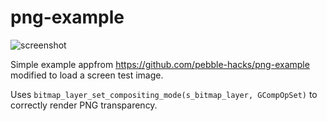 # png-example

![screenshot](images/rectangle.png)


Simple example appfrom https://github.com/pebble-hacks/png-example modified
to load a screen test image.

Uses `bitmap_layer_set_compositing_mode(s_bitmap_layer, GCompOpSet)` to
correctly render PNG transparency.
